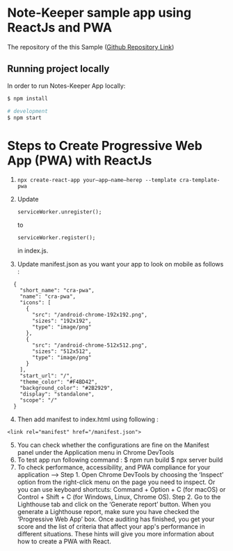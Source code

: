 # Note-Keeper sample app using ReactJs and PWA

The repository of the this Sample ([Github Repository Link](https://github.com/ManinderKaurWorkplace/note-keeper.git))

## Running project locally

In order to run Notes-Keeper App locally:

```bash
$ npm install
```

```bash
# development
$ npm start
```

# Steps to Create Progressive Web App (PWA) with ReactJs

1.  ```
    npx create-react-app your—app—name—herep --template cra-template-pwa
    ```
2.  Update

    ```
    serviceWorker.unregister();
    ```

    to

    ```
    serviceWorker.register();
    ```

    in index.js.

3.  Update manifest.json as you want your app to look on mobile as follows :

```
  {
    "short_name": "cra-pwa",
    "name": "cra-pwa",
    "icons": [
      {
        "src": "/android-chrome-192x192.png",
        "sizes": "192x192",
        "type": "image/png"
      },
      {
        "src": "/android-chrome-512x512.png",
        "sizes": "512x512",
        "type": "image/png"
      }
    ],
    "start_url": "/",
    "theme_color": "#F4BD42",
    "background_color": "#2B2929",
    "display": "standalone",
    "scope": "/"
  }
```

4.  Then add manifest to index.html using following : 
```
<link rel="manifest" href="/manifest.json">
```
5.  You can check whether the configurations are fine on the Manifest panel under the Application menu in Chrome DevTools
6.  To test app run following command :
    $ npm run build
    $ npx server build
7.  To check performance, accessibility, and PWA compliance for your application ——>
    Step 1. Open Chrome DevTools by choosing the ‘Inspect’ option from the right-click menu on the page you need to inspect. Or you can use keyboard shortcuts: Command + Option + C (for macOS) or Control + Shift + C (for Windows, Linux, Chrome OS).
    Step 2. Go to the Lighthouse tab and click on the ‘Generate report’ button. When you generate a Lighthouse report, make sure you have checked the ‘Progressive Web App’ box.
    Once auditing has finished, you get your score and the list of criteria that affect your app's performance in different situations. These hints will give you more information about how to create a PWA with React.
